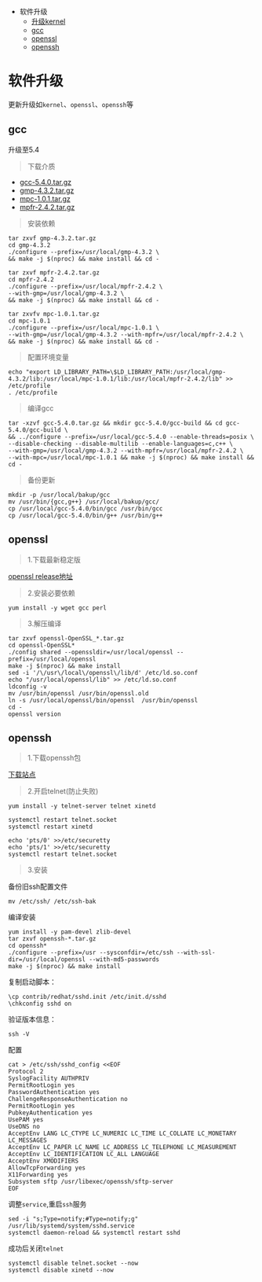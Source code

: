 - 软件升级
  - [升级kernel](kernel.md)
  - [gcc](#gcc)
  - [openssl](#openssl)
  - [openssh](#openssh)

# 软件升级
更新升级如`kernel`、`openssl`、`openssh`等
    
## gcc

升级至5.4

> 下载介质

- [gcc-5.4.0.tar.gz](http://ftp.gnu.org/gnu/gcc/gcc-5.4.0/gcc-5.4.0.tar.gz)
- [gmp-4.3.2.tar.gz](http://ftp.gnu.org/gnu/gmp/gmp-4.3.2.tar.gz)
- [mpc-1.0.1.tar.gz](http://ftp.gnu.org/gnu/mpc/mpc-1.0.1.tar.gz)
- [mpfr-2.4.2.tar.gz](http://ftp.gnu.org/gnu/mpfr/mpfr-2.4.2.tar.gz)

> 安装依赖

```shell script
tar zxvf gmp-4.3.2.tar.gz
cd gmp-4.3.2
./configure --prefix=/usr/local/gmp-4.3.2 \
&& make -j $(nproc) && make install && cd -

tar zxvf mpfr-2.4.2.tar.gz
cd mpfr-2.4.2
./configure --prefix=/usr/local/mpfr-2.4.2 \
--with-gmp=/usr/local/gmp-4.3.2 \
&& make -j $(nproc) && make install && cd -

tar zxvfv mpc-1.0.1.tar.gz
cd mpc-1.0.1
./configure --prefix=/usr/local/mpc-1.0.1 \
--with-gmp=/usr/local/gmp-4.3.2 --with-mpfr=/usr/local/mpfr-2.4.2 \
&& make -j $(nproc) && make install && cd -
```
    
> 配置环境变量

```shell script
echo "export LD_LIBRARY_PATH=\$LD_LIBRARY_PATH:/usr/local/gmp-4.3.2/lib:/usr/local/mpc-1.0.1/lib:/usr/local/mpfr-2.4.2/lib" >> /etc/profile
. /etc/profile
```
    
> 编译gcc

```shell script
tar -xzvf gcc-5.4.0.tar.gz && mkdir gcc-5.4.0/gcc-build && cd gcc-5.4.0/gcc-build \
&& ../configure --prefix=/usr/local/gcc-5.4.0 --enable-threads=posix \
--disable-checking --disable-multilib --enable-languages=c,c++ \
--with-gmp=/usr/local/gmp-4.3.2 --with-mpfr=/usr/local/mpfr-2.4.2 \
--with-mpc=/usr/local/mpc-1.0.1 && make -j $(nproc) && make install && cd -
```
    
> 备份更新

```shell script
mkdir -p /usr/local/bakup/gcc
mv /usr/bin/{gcc,g++} /usr/local/bakup/gcc/
cp /usr/local/gcc-5.4.0/bin/gcc /usr/bin/gcc
cp /usr/local/gcc-5.4.0/bin/g++ /usr/bin/g++
```

## openssl

> 1.下载最新稳定版

[openssl release地址](https://github.com/openssl/openssl/releases)

> 2.安装必要依赖

```shell script
yum install -y wget gcc perl
```
    
> 3.解压编译

```shell script
tar zxvf openssl-OpenSSL_*.tar.gz
cd openssl-OpenSSL*
./config shared --openssldir=/usr/local/openssl --prefix=/usr/local/openssl
make -j $(nproc) && make install
sed -i '/\/usr\/local\/openssl\/lib/d' /etc/ld.so.conf
echo "/usr/local/openssl/lib" >> /etc/ld.so.conf
ldconfig -v
mv /usr/bin/openssl /usr/bin/openssl.old
ln -s /usr/local/openssl/bin/openssl  /usr/bin/openssl
cd -
openssl version
```
    
## openssh

> 1.下载openssh包

[下载站点](https://cdn.openbsd.org/pub/OpenBSD/OpenSSH/portable/)

> 2.开启telnet(防止失败)

```shell script
yum install -y telnet-server telnet xinetd 

systemctl restart telnet.socket
systemctl restart xinetd

echo 'pts/0' >>/etc/securetty
echo 'pts/1' >>/etc/securetty
systemctl restart telnet.socket
```

> 3.安装

备份旧ssh配置文件

    mv /etc/ssh/ /etc/ssh-bak
    
编译安装

    yum install -y pam-devel zlib-devel
    tar zxvf openssh-*.tar.gz
    cd openssh*
    ./configure --prefix=/usr --sysconfdir=/etc/ssh --with-ssl-dir=/usr/local/openssl --with-md5-passwords
    make -j $(nproc) && make install


复制启动脚本：

    \cp contrib/redhat/sshd.init /etc/init.d/sshd
    \chkconfig sshd on

验证版本信息： 

    ssh -V
    
配置

```shell script
cat > /etc/ssh/sshd_config <<EOF
Protocol 2
SyslogFacility AUTHPRIV
PermitRootLogin yes
PasswordAuthentication yes
ChallengeResponseAuthentication no
PermitRootLogin yes
PubkeyAuthentication yes
UsePAM yes
UseDNS no
AcceptEnv LANG LC_CTYPE LC_NUMERIC LC_TIME LC_COLLATE LC_MONETARY LC_MESSAGES
AcceptEnv LC_PAPER LC_NAME LC_ADDRESS LC_TELEPHONE LC_MEASUREMENT
AcceptEnv LC_IDENTIFICATION LC_ALL LANGUAGE
AcceptEnv XMODIFIERS
AllowTcpForwarding yes
X11Forwarding yes
Subsystem sftp /usr/libexec/openssh/sftp-server
EOF
```
    
调整`service`,重启`ssh`服务

```shell script
sed -i "s;Type=notify;#Type=notify;g" /usr/lib/systemd/system/sshd.service
systemctl daemon-reload && systemctl restart sshd
```

成功后关闭`telnet`

```shell script
systemctl disable telnet.socket --now
systemctl disable xinetd --now
```

